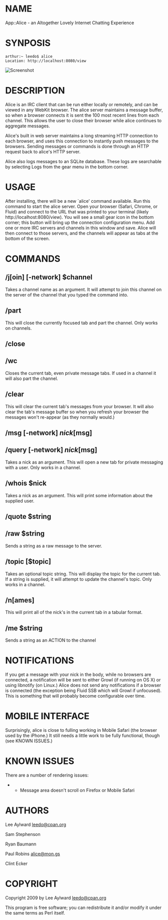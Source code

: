 # NAME

App::Alice - an Altogether Lovely Internet Chatting Experience

# SYNPOSIS

    arthur:~ leedo$ alice
    Location: http://localhost:8080/view

![Screenshot](http://i.conio.net/what-is-alice.png)

# DESCRIPTION

Alice is an IRC client that can be run either locally or remotely, and
can be viewed in any WebKit browser. The alice server
maintains a message buffer, so when a browser connects it is sent
the 100 most recent lines from each channel. This allows the user to
close their browser while alice continues to aggregate messages.

Alice's built in web server maintains a long streaming HTTP connection
to each browser, and uses this connection to instantly push messages
to the browsers. Sending messages or commands is done through an HTTP
request back to alice's HTTP server.

Alice also logs messages to an SQLite database. These logs are searchable
by selecting Logs from the gear menu in the bottom corner.

# USAGE

After installing, there will be a new `alice' command available. Run
this command to start the alice server. Open your browser (Safari, Chrome, or
Fluid) and connect to the URL that was printed to your terminal
(likely http://localhost:8080/view). You will see a small gear icon in the
bottom corner; this button will bring up the connection configuration
menu. Add one or more IRC servers and channels in this window and save.
Alice will then connect to those servers, and the channels will appear as
tabs at the bottom of the screen.

# COMMANDS

## /j[oin] [-network] $channel

Takes a channel name as an argument. It will attempt to join this channel
on the server of the channel that you typed the command into.

## /part

This will close the currently focused tab and part the channel. Only works on
channels.

## /close

## /wc

Closes the current tab, even private message tabs. If used in a channel
it will also part the channel.

## /clear

This will clear the current tab's messages from your browser. It will also 
clear the tab's message buffer so when you refresh your browser the messages 
won't re-appear (as they normally would.)

## /msg [-network] $nick [$msg]

## /query [-network] $nick [$msg]

Takes a nick as an argument. This will open a new tab for private messaging
with a user. Only works in a channel.

## /whois $nick

Takes a nick as an argument. This will print some information about the
supplied user.

## /quote $string

## /raw $string

Sends a string as a raw message to the server.

## /topic [$topic]

Takes an optional topic string. This will display the topic for the current tab.
If a string is supplied, it will attempt to update the channel's topic.
Only works in a channel.

## /n[ames]

This will print all of the nick's in the current tab in a tabular format.

## /me $string

Sends a string as an ACTION to the channel

# NOTIFICATIONS

If you get a message with your nick in the body, while no browsers are
connected, a notification will be sent to either Growl (if running on
OS X) or using libnotify (on Linux.) Alice does not send any notifications
if a browser is connected (the exception being Fluid SSB which will
Growl if unfocused). This is something that will probably become 
configurable over time.

# MOBILE INTERFACE

Surprisingly, alice is close to fulling working in Mobile Safari (the browser used
by the iPhone.) It still needs a little work to be fully functional, though (see KNOWN ISSUES.)

# KNOWN ISSUES

There are a number of rendering issues:

- * Message area doesn't scroll on Firefox or Mobile Safari

# AUTHORS

Lee Aylward <leedo@cpan.org>

Sam Stephenson

Ryan Baumann

Paul Robins <alice@mon.gs>

Clint Ecker

# COPYRIGHT

Copyright 2009 by Lee Aylward <leedo@cpan.org>

This program is free software; you can redistribute it and/or modify it
under the same terms as Perl itself.
